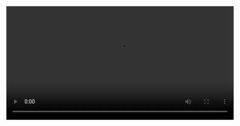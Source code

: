 <video width="600" controls>
  <source src="https://raw.githubusercontent.com/Nithya162/Gecko-Robots/main/Rviz_simulation.MP4" type="video/mp4">
  Your browser does not support the video tag.
</video>

